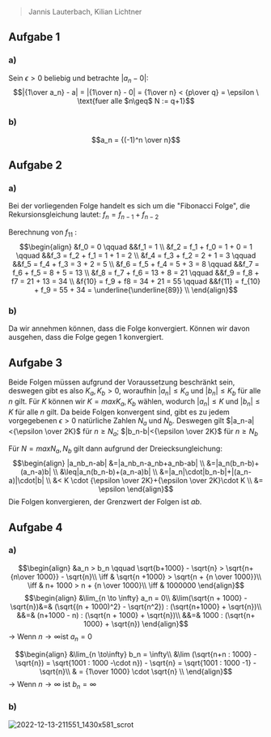 > Jannis Lauterbach, Kilian Lichtner
## Aufgabe 1

### a)

Sein $\epsilon > 0$ beliebig und betrachte $|a_n - 0|$:
$$|{1\over a_n} - a| = |{1\over n} - 0| = {1\over n} < {p\over q} = \epsilon \ \text{fuer alle $n\geq$ N := q+1}$$

### b)
$$a_n = {(-1)^n \over n}$$


## Aufgabe 2
### a)
Bei der vorliegenden Folge handelt es sich um die "Fibonacci Folge", die Rekursionsgleichung lautet: $f_n = f_{n-1} + f_{n-2}$

Berechnung von $f_{11}$ :
$$\begin{align}
&f_0 = 0 \qquad &&f_1 = 1 \\
&f_2 = f_1 + f_0 = 1 + 0 = 1 \qquad &&f_3 = f_2 + f_1 = 1 + 1 = 2 \\
&f_4 = f_3 + f_2 = 2 + 1 = 3 \qquad &&f_5 = f_4 + f_3 = 3 + 2 = 5 \\
&f_6 = f_5 + f_4 = 5 + 3 = 8 \qquad &&f_7 = f_6 + f_5 = 8 + 5 = 13 \\
&f_8 = f_7 + f_6 = 13 + 8 = 21 \qquad &&f_9 = f_8 + f7 = 21 + 13 = 34 \\
&f{10} = f_9 + f8 = 34 + 21 = 55 \qquad &&f{11} = f_{10} + f_9 = 55 + 34 = \underline{\underline{89}} \\
\end{align}$$
### b)
Da wir annehmen können, dass die Folge konvergiert. Können wir davon ausgehen, dass die Folge gegen $1$ konvergiert.

## Aufgabe 3
Beide Folgen müssen aufgrund der Voraussetzung beschränkt sein, deswegen gibt es also $K_a,K_b > 0$, woraufhin $|a_n|\leq K_a$ und $|b_n|\leq K_b$ für alle $n$ gilt. Für $K$ können wir $K=max{K_a,K_b}$ wählen, wodurch $|a_n|\leq K$ und $|b_n|\leq K$ für alle $n$ gilt. Da beide Folgen konvergent sind, gibt es zu jedem vorgegebenen $\epsilon > 0$ natürliche Zahlen $N_a$ und $N_b$. Deswegen gilt
$|a_n-a|<{\epsilon \over 2K}$ für $n \geq N_a$; $|b_n-b|<{\epsilon \over 2K}$ für $n \geq N_b$

Für $N=max{N_a,N_b}$ gilt dann aufgrund der Dreiecksungleichung:
$$\begin{align}
|a_nb_n-ab| &=|a_nb_n-a_nb+a_nb-ab| \\
&=|a_n(b_n-b)+(a_n-a)b| \\
&\leq|a_n(b_n-b)+(a_n-a)b| \\
&=|a_n|\cdot|b_n-b|+|(a_n-a)|\cdot|b| \\
&< K \cdot {\epsilon \over 2K}+{\epsilon \over 2K}\cdot K \\
&= \epsilon
\end{align}$$
Die Folgen konvergieren, der Grenzwert der Folgen ist $ab$.


## Aufgabe 4
### a)
$$\begin{align}
&a_n > b_n \qquad \sqrt{b+1000} - \sqrt{n} > \sqrt{n+ {n\over 1000}} - \sqrt{n}\\
\iff & \sqrt{n +1000} > \sqrt{n + {n \over 1000}}\\
\iff & n+ 1000 > n + {n \over 1000}\\
\iff & 1000000
\end{align}$$
$$\begin{align}
&\lim_{n \to \infty} a_n = 0\\
&\lim(\sqrt{n + 1000} - \sqrt{n})&=& (\sqrt{(n + 1000)^2} - \sqrt{n^2}) : (\sqrt{n+1000} + \sqrt{n})\\
&&=& (n+1000 - n) : (\sqrt{n + 1000} + \sqrt{n})\\
&&=& 1000 : (\sqrt{n+ 1000} + \sqrt{n})
\end{align}$$
-> Wenn $n \to \infty$ist $a_n = 0$

$$\begin{align}
&\lim_{n \to\infty} b_n = \infty\\
&\lim (\sqrt{n+n : 1000} - \sqrt{n}) = \sqrt{1001 : 1000 -\cdot n}) - \sqrt{n} = \sqrt{1001 : 1000 -1} - \sqrt{n}\\
& = {1\over 1000} \cdot \sqrt{n} \\
\end{align}$$
-> Wenn $n\to \infty$ ist  $b_n = \infty$
### b)
![2022-12-13-211551_1430x581_scrot](2022-12-13-211551_1430x581_scrot.png)